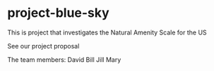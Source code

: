 # project-blue-sky
This is project that investigates the Natural Amenity Scale for the US

See our project proposal 

The team members: 
David
Bill 
Jill 
Mary 

